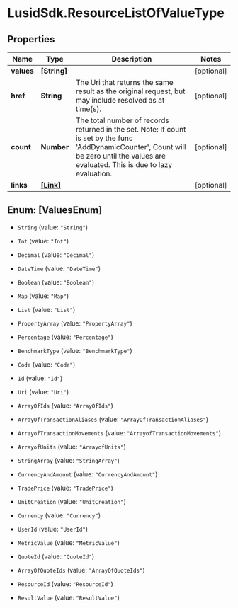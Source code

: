 # LusidSdk.ResourceListOfValueType

## Properties
Name | Type | Description | Notes
------------ | ------------- | ------------- | -------------
**values** | **[String]** |  | [optional] 
**href** | **String** | The Uri that returns the same result as the original request,  but may include resolved as at time(s). | [optional] 
**count** | **Number** | The total number of records returned in the set.  Note: If count is set by the func &#39;AddDynamicCounter&#39;, Count will be zero until the values  are evaluated. This is due to lazy evaluation. | [optional] 
**links** | [**[Link]**](Link.md) |  | [optional] 


<a name="[ValuesEnum]"></a>
## Enum: [ValuesEnum]


* `String` (value: `"String"`)

* `Int` (value: `"Int"`)

* `Decimal` (value: `"Decimal"`)

* `DateTime` (value: `"DateTime"`)

* `Boolean` (value: `"Boolean"`)

* `Map` (value: `"Map"`)

* `List` (value: `"List"`)

* `PropertyArray` (value: `"PropertyArray"`)

* `Percentage` (value: `"Percentage"`)

* `BenchmarkType` (value: `"BenchmarkType"`)

* `Code` (value: `"Code"`)

* `Id` (value: `"Id"`)

* `Uri` (value: `"Uri"`)

* `ArrayOfIds` (value: `"ArrayOfIds"`)

* `ArrayOfTransactionAliases` (value: `"ArrayOfTransactionAliases"`)

* `ArrayofTransactionMovements` (value: `"ArrayofTransactionMovements"`)

* `ArrayofUnits` (value: `"ArrayofUnits"`)

* `StringArray` (value: `"StringArray"`)

* `CurrencyAndAmount` (value: `"CurrencyAndAmount"`)

* `TradePrice` (value: `"TradePrice"`)

* `UnitCreation` (value: `"UnitCreation"`)

* `Currency` (value: `"Currency"`)

* `UserId` (value: `"UserId"`)

* `MetricValue` (value: `"MetricValue"`)

* `QuoteId` (value: `"QuoteId"`)

* `ArrayOfQuoteIds` (value: `"ArrayOfQuoteIds"`)

* `ResourceId` (value: `"ResourceId"`)

* `ResultValue` (value: `"ResultValue"`)




